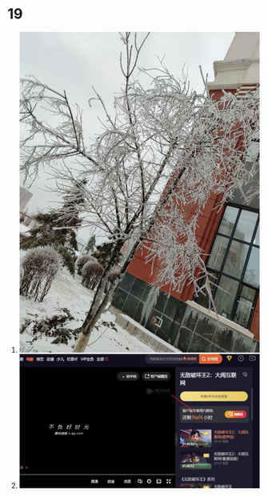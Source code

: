 # 19

1. ![image-20201122151223459](../../../.gitbook/assets/image-20201122151223459.png)
2. ![image-20201122151229577](../../../.gitbook/assets/image-20201122151229577.png)

